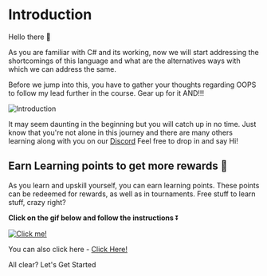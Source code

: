 # Introduction

Hello there 👋 

As you are familiar with C# and its working, now we will start addressing the shortcomings of this language and what are the alternatives ways with which we can address the same.

Before we jump into this, you have to gather your thoughts regarding OOPS to follow my lead further in the course. Gear up for it AND!!!

![Introduction](https://media.giphy.com/media/vIBThbjElvmFJNrB0Q/giphy.gif)

It may seem daunting in the beginning but you will catch up in no time. Just know that you're not alone in this journey and there are many others learning along with you on our [Discord](https://discord.com/invite/R4hfXhsWjN) Feel free to drop in and say Hi!

## Earn Learning points to get more rewards 🎁

As you learn and upskill yourself, you can earn learning points. These points can be redeemed for rewards, as well as in tournaments. Free stuff to learn stuff, crazy right?

**Click on the gif below and follow the instructions** ⏬

[![Click me!](https://media.giphy.com/media/zz1v8vjwQwTja/giphy.gif)](https://academy.outscal.com/welcome/build-in-public/assignments)

You can also click here - [Click Here!](https://academy.outscal.com/welcome/build-in-public/assignments)



All clear? Let's Get Started

